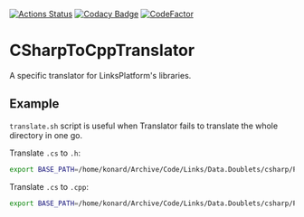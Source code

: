 [![Actions Status](https://github.com/linksplatform/csharptocpptranslator/workflows/CI/badge.svg)](https://github.com/linksplatform/csharptocpptranslator/actions?workflow=CI)
[![Codacy Badge](https://api.codacy.com/project/badge/Grade/7a113c49b6124cbb8464b64ae2595878)](https://www.codacy.com/manual/drakonard/CSharpToCppTranslator?utm_source=github.com&amp;utm_medium=referral&amp;utm_content=linksplatform/CSharpToCppTranslator&amp;utm_campaign=Badge_Grade)
[![CodeFactor](https://www.codefactor.io/repository/github/linksplatform/csharptocpptranslator/badge)](https://www.codefactor.io/repository/github/linksplatform/csharptocpptranslator)

# CSharpToCppTranslator
A specific translator for LinksPlatform's libraries.

## Example
`translate.sh` script is useful when Translator fails to translate the whole directory in one go.

Translate `.cs` to `.h`:
```sh
export BASE_PATH=/home/konard/Archive/Code/Links/Data.Doublets/csharp/Platform.Data.Doublets; find "$BASE_PATH" -type f | grep -v .csproj | sed -e 's/\.cs$//' | xargs -n1 ./translate.sh "h" "s|csharp|cpp|"
```

Translate `.cs` to `.cpp`:
```sh
export BASE_PATH=/home/konard/Archive/Code/Links/Data.Doublets/csharp/Platform.Data.Doublets.Benchmarks; find "$BASE_PATH" -type f | grep -v .csproj | sed -e 's/\.cs$//' | xargs -n1 ./translate.sh "cpp" "s|csharp|cpp|"
```